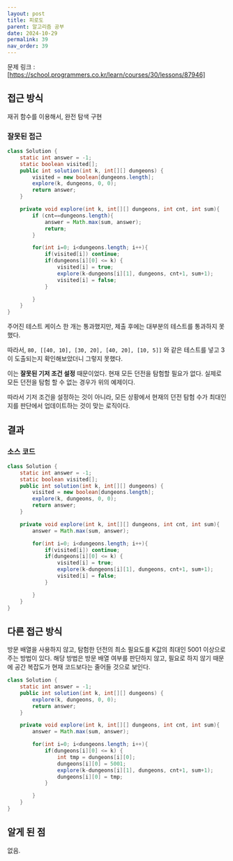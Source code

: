 ```yaml
---
layout: post
title: 피로도
parent: 알고리즘 공부
date: 2024-10-29
permalink: 39
nav_order: 39
---
```


문제 링크 : [https://school.programmers.co.kr/learn/courses/30/lessons/87946]

## 접근 방식

재귀 함수를 이용해서, 완전 탐색 구현

### 잘못된 접근

```java
class Solution {
    static int answer = -1;
    static boolean visited[];
    public int solution(int k, int[][] dungeons) {
        visited = new boolean[dungeons.length];
        explore(k, dungeons, 0, 0);
        return answer;
    }

    private void explore(int k, int[][] dungeons, int cnt, int sum){
        if (cnt==dungeons.length){
            answer = Math.max(sum, answer);
            return;
        }

        for(int i=0; i<dungeons.length; i++){
            if(visited[i]) continue;
            if(dungeons[i][0] <= k) {
                visited[i] = true;
                explore(k-dungeons[i][1], dungeons, cnt+1, sum+1);
                visited[i] = false;
            }

        }
    }
}
```

주어진 테스트 케이스 한 개는 통과했지만, 제출 후에는 대부분의 테스트를 통과하지 못했다.

따라서, `80, [[40, 10], [30, 20], [40, 20], [10, 5]]` 와 같은 테스트를 넣고 3이 도출되는지 확인해보았더니 그렇지 못했다.

이는 **잘못된 기저 조건 설정** 때문이었다. 현재 모든 던전을 탐험할 필요가 없다. 실제로 모든 던전을 탐험 할 수 없는 경우가 위의 예제이다.

따라서 기저 조건을 설정하는 것이 아니라, 모든 상황에서 현재의 던전 탐험 수가 최대인지를 판단에서 업데이트하는 것이 맞는 로직이다.

## 결과

### 소스 코드

```java
class Solution {
    static int answer = -1;
    static boolean visited[];
    public int solution(int k, int[][] dungeons) {
        visited = new boolean[dungeons.length];
        explore(k, dungeons, 0, 0);
        return answer;
    }

    private void explore(int k, int[][] dungeons, int cnt, int sum){
        answer = Math.max(sum, answer);

        for(int i=0; i<dungeons.length; i++){
            if(visited[i]) continue;
            if(dungeons[i][0] <= k) {
                visited[i] = true;
                explore(k-dungeons[i][1], dungeons, cnt+1, sum+1);
                visited[i] = false;
            }

        }
    }
}
```

## 다른 접근 방식

방문 배열을 사용하지 않고, 탐험한 던전의 최소 필요도를 K값의 최대인 5001 이상으로 주는 방법이 있다.
해당 방법은 방문 배열 여부를 판단하지 않고, 필요로 하지 않기 때문에 공간 복잡도가 현재 코드보다는 줄어들 것으로 보인다.

```java
class Solution {
    static int answer = -1;
    public int solution(int k, int[][] dungeons) {
        explore(k, dungeons, 0, 0);
        return answer;
    }

    private void explore(int k, int[][] dungeons, int cnt, int sum){
        answer = Math.max(sum, answer);

        for(int i=0; i<dungeons.length; i++){
            if(dungeons[i][0] <= k) {
                int tmp = dungeons[i][0];
                dungeons[i][0] = 5001;
                explore(k-dungeons[i][1], dungeons, cnt+1, sum+1);
                dungeons[i][0] = tmp;
            }

        }
    }
}
```

## 알게 된 점

없음.

[https://school.programmers.co.kr/learn/courses/30/lessons/87946]: https://school.programmers.co.kr/learn/courses/30/lessons/87946
